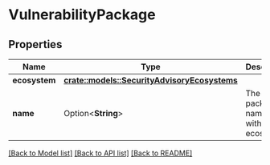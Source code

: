 # VulnerabilityPackage

## Properties

Name | Type | Description | Notes
------------ | ------------- | ------------- | -------------
**ecosystem** | [**crate::models::SecurityAdvisoryEcosystems**](security-advisory-ecosystems.md) |  | 
**name** | Option<**String**> | The unique package name within its ecosystem. | 

[[Back to Model list]](../README.md#documentation-for-models) [[Back to API list]](../README.md#documentation-for-api-endpoints) [[Back to README]](../README.md)


